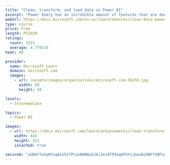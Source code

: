 ```yaml
---
title: "Clean, transform, and load data in Power BI"
excerpt: "Power Query has an incredible amount of features that are dedicated to helping you clean and prepare your data for analysis. You will learn how to simplify a complicated model, change data types, rename objects, and pivot data. You will also learn how to profile columns so that you know which columns have the valuable data that you’re seeking for deeper analytics."
webUrl: https://docs.microsoft.com/en-us/learn/modules/clean-data-power-bi/
type: course
price: Free
length: PT2H1M
ratings:
  count: 3515
  average: 4.779516
heat: 88

provider:
  name: Microsoft Learn
  domain: microsoft.com
  images:
    - url: /assets/images/organizations/microsoft.com-50x50.jpg
      width: 50
      height: 50

levels:
  - Intermediate

topics:
  - Power BI

images:
  - url: https://docs.microsoft.com/learn/achievements/clean-transform-and-load-data-in-power-bi-social.png
    width: 643
    height: 321
    isCached: true

secured: "uUDAYTaUyHYxqAxnh2fPn1oBmMAu5JKiIev4fPXaq8FbYsjbwuBiONFfO8PswPIrCWg3Cs8M2ayPh5HJa1wd3vzz5KmgvLPZ9GYg7CiWu9vPyEi9zUQHrxwIwROwbYJZqptWejYkVbEMEJoeyDqTsJoHr++8sfuZpWLzv6ZL+3qN5KhRFCpTSCaARMRaCOPZeKdG+IlSO+Z00kAwrbv8dygx9+Dr9oXT73SDPGbej4kR6DFW4nAyPxgmbVfinrcAdRH+WLCm+pFI5pk6QuC7f4yB4ePmYEtyw5oUdbZjbh02Nfn9tGcaFJb6gEELpOAHzQbXnVAm3x3S/U0/MecYG1KvLppdSzF8fOOYEfSNk2Nbw0YAjrUK1OjNBoYdyZU+/X/cWEeJbLgZae9KXmH4EXiOShWf6NDBLI31JNfMg8w=;ytvbfVMGJXp5uYMSItDB9w=="
---
```


